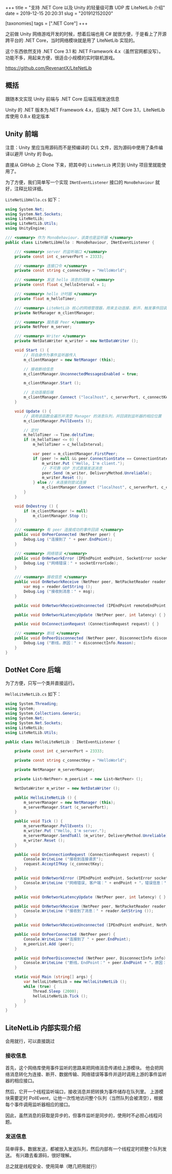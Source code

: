 +++
title = "支持 .NET Core 以及 Unity 的轻量级可靠 UDP 库 LiteNetLib 介绍"
date = 2019-12-15 20:20:31
slug = "201912152020"

[taxonomies]
tags = [".NET Core"]
+++

之前做 Unity 网络游戏开发的时候，想着后端也用 C# 就很方便，于是看上了开源跨平台的 .NET Core，当时网络模块就是用了 LiteNetLib 实现的。

<!-- more -->

这个东西依然支持 .NET Core 3.1 和 .NET Framework 4.x（虽然官网都没写）。功能不多，用起来方便，很适合小规模的实时联机游戏。

<https://github.com/RevenantX/LiteNetLib>

## 概括

跟随本文实现 Unity 前端与 .NET Core 后端互相发送信息

Unity 的 .NET 版本为.NET Framework 4.x，后端为 .NET Core 3.1，LiteNetLib 库使用 0.8.x 稳定版本

## Unity 前端

注意：Unity 里应当用源码而不是预编译的 DLL 文件，因为源码中使用了条件编译以避开 Unity 的 Bug。

直接从 GitHub 上 Clone 下来，把其中的 `LiteNetLib` 拷贝到 Unity 项目里就能使用了。

为了方便，我们简单写一个实现 `INetEventListener` 接口的 `MonoBehaviour` 就好，注释比较详细。

`LiteNetLibHello.cs` 如下：

```cs
using System.Net;
using System.Net.Sockets;
using LiteNetLib;
using LiteNetLib.Utils;
using UnityEngine;

/// <summary> 作为 MonoBehaviour，该类也是监听器 </summary>
public class LiteNetLibHello : MonoBehaviour, INetEventListener {

    /// <summary> server 的监听端口 </summary>
    private const int c_serverPort = 23333;

    /// <summary> 连接口令 </summary>
    private const string c_connectKey = "HelloWorld";

    /// <summary> 发送 hello 消息的间隔 </summary>
    private const float c_helloInterval = 1;

    /// <summary> hello 计时器 </summary>
    private float m_helloTimer;

    /// <summary> LiteNetLib 核心的网络管理器，用来主动连接、断开、触发事件回调等 </summary>
    private NetManager m_clientManager;

    /// <summary> 服务器 Peer </summary>
    private NetPeer m_server;

    /// <summary> Writer </summary>
    private NetDataWriter m_writer = new NetDataWriter ();

    void Start () {
        // 将自身作为事件监听器传入
        m_clientManager = new NetManager (this);

        // 接收断线信息
        m_clientManager.UnconnectedMessagesEnabled = true;

        m_clientManager.Start ();

        // 主动连接后端
        m_clientManager.Connect ("localhost", c_serverPort, c_connectKey);
    }

    void Update () {
        // 调用该函数会遍历并清空 Manager 的消息队列，并回调到监听器的相应位置
        m_clientManager.PollEvents ();

        // 定时
        m_helloTimer -= Time.deltaTime;
        if (m_helloTimer <= 0) {
            m_helloTimer = c_helloInterval;

            var peer = m_clientManager.FirstPeer;
            if (peer != null && peer.ConnectionState == ConnectionState.Connected) { // 若已连接到 Server 则发送 Hello World
                m_writer.Put ("Hello, I'm client.");
                // 不可靠 UDP 方式直接发送消息
                peer.Send (m_writer, DeliveryMethod.Unreliable);
                m_writer.Reset ();
            } else // 未连接则尝试连接
                m_clientManager.Connect ("localhost", c_serverPort, c_connectKey);
        }
    }

    void OnDestroy () {
        if (m_clientManager != null)
            m_clientManager.Stop ();
    }

    /// <summary> 有 peer 连接成功的事件回调 </summary>
    public void OnPeerConnected (NetPeer peer) {
        Debug.Log ("连接到了 " + peer.EndPoint);
    }

    /// <summary> 网络错误 </summary>
    public void OnNetworkError (IPEndPoint endPoint, SocketError socketErrorCode) {
        Debug.Log ("网络错误：" + socketErrorCode);
    }

    /// <summary> 接收信息 </summary>
    public void OnNetworkReceive (NetPeer peer, NetPacketReader reader, DeliveryMethod deliveryMethod) {
        var msg = reader.GetString ();
        Debug.Log ("接收到消息：" + msg);
    }

    public void OnNetworkReceiveUnconnected (IPEndPoint remoteEndPoint, NetPacketReader reader, UnconnectedMessageType messageType) { }

    public void OnNetworkLatencyUpdate (NetPeer peer, int latency) { }

    public void OnConnectionRequest (ConnectionRequest request) { }

    /// <summary> 断线 </summary>
    public void OnPeerDisconnected (NetPeer peer, DisconnectInfo disconnectInfo) {
        Debug.Log ("断线，原因：" + disconnectInfo.Reason);
    }
}
```

## DotNet Core 后端

为了方便，只写一个类并直接运行。

`HelloLiteNetLib.cs` 如下：

```cs
using System.Threading;
using System;
using System.Collections.Generic;
using System.Net;
using System.Net.Sockets;
using LiteNetLib;
using LiteNetLib.Utils;

public class HelloLiteNetLib : INetEventListener {

    private const int c_serverPort = 23333;

    private const string c_connectKey = "HelloWorld";

    private NetManager m_serverManager;

    private List<NetPeer> m_peerList = new List<NetPeer> ();

    NetDataWriter m_writer = new NetDataWriter ();

    public HelloLiteNetLib () {
        m_serverManager = new NetManager (this);
        m_serverManager.Start (c_serverPort);
    }

    public void Tick () {
        m_serverManager.PollEvents ();
        m_writer.Put ("Hello, I'm server.");
        m_serverManager.SendToAll (m_writer, DeliveryMethod.Unreliable);
        m_writer.Reset ();
    }

    public void OnConnectionRequest (ConnectionRequest request) {
        Console.WriteLine ("接收到连接请求");
        request.AcceptIfKey (c_connectKey);
    }

    public void OnNetworkError (IPEndPoint endPoint, SocketError socketError) {
        Console.WriteLine ("网络错误, 客户端：" + endPoint + "，错误信息：" + socketError);
    }

    public void OnNetworkLatencyUpdate (NetPeer peer, int latency) { }

    public void OnNetworkReceive (NetPeer peer, NetPacketReader reader, DeliveryMethod deliveryMethod) {
        Console.WriteLine ("接收到了消息：" + reader.GetString ());
    }

    public void OnNetworkReceiveUnconnected (IPEndPoint endPoint, NetPacketReader reader, UnconnectedMessageType messageType) { }

    public void OnPeerConnected (NetPeer peer) {
        Console.WriteLine ("连接到了 " + peer.EndPoint);
        m_peerList.Add (peer);
    }

    public void OnPeerDisconnected (NetPeer peer, DisconnectInfo info) {
        Console.WriteLine ("断线，EndPoint：" + peer.EndPoint + "，原因：" + info.Reason);
    }

    static void Main (string[] args) {
        var helloLiteNetLib = new HelloLiteNetLib ();
        while (true) {
            Thread.Sleep (2000);
            helloLiteNetLib.Tick ();
        }
    }
}
```

## LiteNetLib 内部实现介绍

会用就行，可以直接跳过

### 接收信息

首先，这个网络库使用事件监听的思路来把网络消息传递给上游模块。
他会把网络消息转化为连接、断开、数据传输、网络错误等事件并适时调用上游的事件监听器的相应接口。

然后，它开一个线程监听端口，接收消息并把转换为事件储存在队列里。
上游模块需要定时 PollEvent，让他一次性地访问整个队列（当然队列会被清空），根据每个事件调用监听器相应的接口。

因此，虽然消息的获取是异步的，但事件监听是同步的，使用时不必担心线程问题。

### 发送信息

简单得多。数据发送，都被放入发送队列，然后内部有一个线程定时把整个队列发送。
有兴趣去看源码，很好理解。

总之就是线程安全、使用简单（瞎几把用就行）
